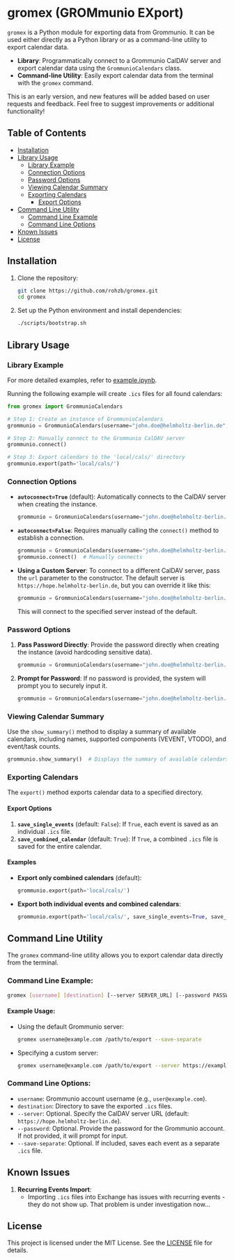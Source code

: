 # gromex (GROMmunio EXport)

`gromex` is a Python module for exporting data from Grommunio. It can be used either directly as a Python library or as a command-line utility to export calendar data.

- **Library**: Programmatically connect to a Grommunio CalDAV server and export calendar data using the `GrommunioCalendars` class.
- **Command-line Utility**: Easily export calendar data from the terminal with the `gromex` command.

This is an early version, and new features will be added based on user requests and feedback. Feel free to suggest improvements or additional functionality!

## Table of Contents
- [Installation](#installation)
- [Library Usage](#library-usage)
  - [Library Example](#library-example)
  - [Connection Options](#connection-options)
  - [Password Options](#password-options)
  - [Viewing Calendar Summary](#viewing-calendar-summary)
  - [Exporting Calendars](#exporting-calendars)
    - [Export Options](#export-options)
- [Command Line Utility](#command-line-utility)
  - [Command Line Example](#command-line-example)
  - [Command Line Options](#command-line-options)
- [Known Issues](#known-issues)
- [License](#license)

## Installation

1. Clone the repository:

    ```bash
    git clone https://github.com/rohzb/gromex.git
    cd gromex
    ```

2. Set up the Python environment and install dependencies:

    ```bash
    ./scripts/bootstrap.sh
    ```

## Library Usage

### Library Example

For more detailed examples, refer to [example.ipynb](example.ipynb).

Running the following example will create `.ics` files for all found calendars:

```python
from gromex import GrommunioCalendars

# Step 1: Create an instance of GrommunioCalendars
grommunio = GrommunioCalendars(username="john.doe@helmholtz-berlin.de", autoconnect=False)

# Step 2: Manually connect to the Grommunio CalDAV server
grommunio.connect()

# Step 3: Export calendars to the 'local/cals/' directory
grommunio.export(path='local/cals/')
```

### Connection Options

- **`autoconnect=True`** (default): Automatically connects to the CalDAV server when creating the instance.
  
  ```python
  grommunio = GrommunioCalendars(username="john.doe@helmholtz-berlin.de")  # Automatically connects
  ```

- **`autoconnect=False`**: Requires manually calling the `connect()` method to establish a connection.

  ```python
  grommunio = GrommunioCalendars(username="john.doe@helmholtz-berlin.de", autoconnect=False)
  grommunio.connect()  # Manually connects
  ```

- **Using a Custom Server**: To connect to a different CalDAV server, pass the `url` parameter to the constructor. The default server is `https://hope.helmholtz-berlin.de`, but you can override it like this:

  ```python
  grommunio = GrommunioCalendars(username="john.doe@helmholtz-berlin.de", url="https://custom-server.com")
  ```

  This will connect to the specified server instead of the default.


### Password Options

1. **Pass Password Directly**: Provide the password directly when creating the instance (avoid hardcoding sensitive data).

   ```python
   grommunio = GrommunioCalendars(username="john.doe@helmholtz-berlin.de", password="yourpassword")
   ```

2. **Prompt for Password**: If no password is provided, the system will prompt you to securely input it.

   ```python
   grommunio = GrommunioCalendars(username="john.doe@helmholtz-berlin.de")
   ```

### Viewing Calendar Summary

Use the `show_summary()` method to display a summary of available calendars, including names, supported components (VEVENT, VTODO), and event/task counts.

```python
grommunio.show_summary()  # Displays the summary of available calendars
```

### Exporting Calendars

The `export()` method exports calendar data to a specified directory.

#### Export Options

1. **`save_single_events`** (default: `False`): If `True`, each event is saved as an individual `.ics` file.
2. **`save_combined_calendar`** (default: `True`): If `True`, a combined `.ics` file is saved for the entire calendar.

#### Examples

- **Export only combined calendars** (default):

  ```python
  grommunio.export(path='local/cals/')
  ```

- **Export both individual events and combined calendars**:

  ```python
  grommunio.export(path='local/cals/', save_single_events=True, save_combined_calendar=True)
  ```

## Command Line Utility

The `gromex` command-line utility allows you to export calendar data directly from the terminal.

### Command Line Example:

```bash
gromex [username] [destination] [--server SERVER_URL] [--password PASSWORD] [--save-separate]
```

#### Example Usage:

- Using the default Grommunio server:
  
  ```bash
  gromex username@example.com /path/to/export --save-separate
  ```

- Specifying a custom server:

  ```bash
  gromex username@example.com /path/to/export --server https://example.com --save-separate
  ```

### Command Line Options:

- `username`: Grommunio account username (e.g., `user@example.com`).
- `destination`: Directory to save the exported `.ics` files.
- `--server`: Optional. Specify the CalDAV server URL (default: `https://hope.helmholtz-berlin.de`).
- `--password`: Optional. Provide the password for the Grommunio account. If not provided, it will prompt for input.
- `--save-separate`: Optional. If included, saves each event as a separate `.ics` file.

## Known Issues

1. **Recurring Events Import**:
   - Importing `.ics` files into Exchange has issues with recurring events - they do not show up. That problem is under investigation now...

## License

This project is licensed under the MIT License. See the [LICENSE](LICENSE) file for details.
